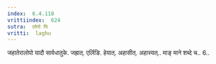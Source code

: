 ```yaml
---
index:  6.4.118
vrittiindex:  624
sutra:  लोपो यि
vritti:  laghu 
---
```


जहातेरालोपो यादौ सार्वधातुके. जह्रात्. एर्लिङि. हेयात्. अहासीत्. अहास्यत्.. माङ् माने शब्दे च.. 6..

